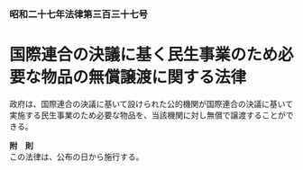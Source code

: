 ### 昭和二十七年法律第三百三十七号  
# 国際連合の決議に基く民生事業のため必要な物品の無償譲渡に関する法律  
  
政府は、国際連合の決議に基いて設けられた公的機関が国際連合の決議に基いて実施する民生事業のため必要な物品を、当該機関に対し無償で譲渡することができる。  
  
**附　則**  
この法律は、公布の日から施行する。  
  
